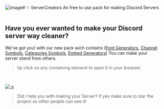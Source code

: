 ![image](https://github.com/user-attachments/assets/26c3a4b2-c0f2-4c21-a65b-da6e1e786317)# ✨ ServerCreators
An free to use pack for making Discord Servers
<br><br>

## Have you ever wanted to make your Discord server way cleaner?
We've got you! with our new pack wich contains ([Font Generators](https://github.com/Alangopro/ServerCreators/blob/main/FontGenerators.md), [Channel Symbols](https://github.com/Alangopro/ServerCreators/blob/main/ChannelSymbols.md), [Categories Symbols](https://github.com/Alangopro/ServerCreators/blob/main/CategoriesSymbols.md), [Embed Generators](https://github.com/Alangopro/ServerCreators/blob/main/EmbedGenerators.md))
You can make your server stand from others.
<br>

> tip click on any containing element to open it in your browser.
<br>

[![->](https://img.shields.io/github/stars/Alangopro/ServerCreators.svg?style=social&label=Star&maxAge=2592000)](https://github.com/Alangopro/ServerCreators)
> Did i help you with making your Server? if yes make sure to star the project so other people can see it!
